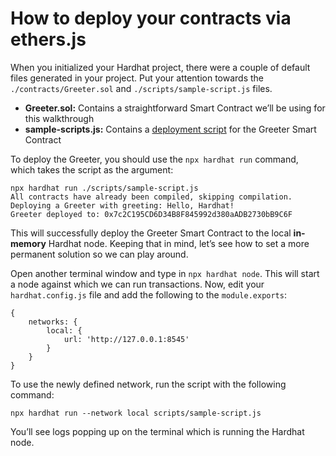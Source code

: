 # How to deploy your contracts via ethers.js

When you initialized your Hardhat project, there were a couple of default files generated in your project. Put your attention towards the `./contracts/Greeter.sol` and `./scripts/sample-script.js` files.

* **Greeter.sol:** Contains a straightforward Smart Contract we’ll be using for this walkthrough
* **sample-scripts.js:** Contains a [deployment script](https://hardhat.org/getting-started/#deploying-your-contracts) for the Greeter Smart Contract

To deploy the Greeter, you should use the `npx hardhat run` command, which takes the script as the argument:

```text
npx hardhat run ./scripts/sample-script.js
All contracts have already been compiled, skipping compilation.
Deploying a Greeter with greeting: Hello, Hardhat!
Greeter deployed to: 0x7c2C195CD6D34B8F845992d380aADB2730bB9C6F
```

This will successfully deploy the Greeter Smart Contract to the local **in-memory** Hardhat node. Keeping that in mind, let’s see how to set a more permanent solution so we can play around.

Open another terminal window and type in `npx hardhat node`. This will start a node against which we can run transactions. Now, edit your `hardhat.config.js` file and add the following to the `module.exports`:

```text
{
	networks: {
		local: {
			url: 'http://127.0.0.1:8545'
	  	}
	}
}
```

To use the newly defined network, run the script with the following command:

```text
npx hardhat run --network local scripts/sample-script.js
```

You’ll see logs popping up on the terminal which is running the Hardhat node.

